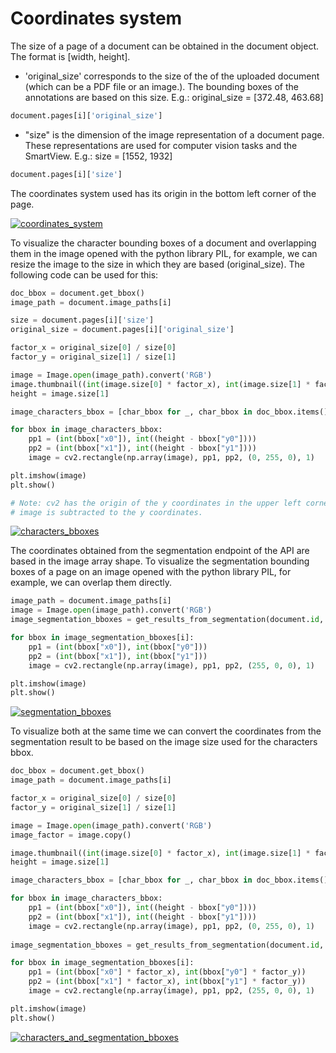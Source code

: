 <meta name="description" content="Coordinates system used in Konfuzio.">

# Coordinates system

The size of a page of a document can be obtained in the document object.
The format is [width, height].

- 'original_size' corresponds to the size of the of the uploaded document (which can be a PDF file or an image.).
  The bounding boxes of the annotations are based on this size.
   E.g.: original_size = [372.48, 463.68]

```python
document.pages[i]['original_size']
```

- "size" is the dimension of the image representation of a document page. These representations are used for computer vision tasks and the SmartView.
  E.g.: size = [1552, 1932]
  
```python
document.pages[i]['size']
```

The coordinates system used has its origin in the bottom left corner of the page.

[![coordinates_system](images/coordinates_schema.png)](#)


To visualize the character bounding boxes of a document and overlapping them in the image opened with the python
library PIL, for example, we can resize the image to the size in which they are based (original_size).
The following code can be used for this:

```python
doc_bbox = document.get_bbox()
image_path = document.image_paths[i]

size = document.pages[i]['size']  
original_size = document.pages[i]['original_size']

factor_x = original_size[0] / size[0]
factor_y = original_size[1] / size[1]

image = Image.open(image_path).convert('RGB')
image.thumbnail((int(image.size[0] * factor_x), int(image.size[1] * factor_y)), Image.ANTIALIAS)
height = image.size[1]

image_characters_bbox = [char_bbox for _, char_bbox in doc_bbox.items() if char_bbox["page_number"] - 1 == i]

for bbox in image_characters_bbox:
    pp1 = (int(bbox["x0"]), int((height - bbox["y0"])))
    pp2 = (int(bbox["x1"]), int((height - bbox["y1"])))
    image = cv2.rectangle(np.array(image), pp1, pp2, (0, 255, 0), 1)

plt.imshow(image)
plt.show()

# Note: cv2 has the origin of the y coordinates in the upper left corner. Therefore, for visualization, the height of the
# image is subtracted to the y coordinates.
```

[![characters_bboxes](images/bboxes_characters.png)](#)

The coordinates obtained from the segmentation endpoint of the API are based in the image array shape.
To visualize the segmentation bounding boxes of a page on an image opened with the python library PIL, for example, 
we can overlap them directly.

```python
image_path = document.image_paths[i]
image = Image.open(image_path).convert('RGB')
image_segmentation_bboxes = get_results_from_segmentation(document.id, project_id)

for bbox in image_segmentation_bboxes[i]:
    pp1 = (int(bbox["x0"]), int(bbox["y0"]))
    pp2 = (int(bbox["x1"]), int(bbox["y1"]))
    image = cv2.rectangle(np.array(image), pp1, pp2, (255, 0, 0), 1)

plt.imshow(image)
plt.show()

```

[![segmentation_bboxes](images/bboxes_segmentation.png)](#)

To visualize both at the same time we can convert the coordinates from the segmentation result to be based on the image
size used for the characters bbox.

```python
doc_bbox = document.get_bbox()
image_path = document.image_paths[i]

factor_x = original_size[0] / size[0]
factor_y = original_size[1] / size[1]

image = Image.open(image_path).convert('RGB')
image_factor = image.copy()

image.thumbnail((int(image.size[0] * factor_x), int(image.size[1] * factor_y)), Image.ANTIALIAS)
height = image.size[1]

image_characters_bbox = [char_bbox for _, char_bbox in doc_bbox.items() if char_bbox["page_number"] - 1 == i]

for bbox in image_characters_bbox:
    pp1 = (int(bbox["x0"]), int((height - bbox["y0"])))
    pp2 = (int(bbox["x1"]), int((height - bbox["y1"])))
    image = cv2.rectangle(np.array(image), pp1, pp2, (0, 255, 0), 1)
    
image_segmentation_bboxes = get_results_from_segmentation(document.id, project_id)

for bbox in image_segmentation_bboxes[i]:
    pp1 = (int(bbox["x0"] * factor_x), int(bbox["y0"] * factor_y))
    pp2 = (int(bbox["x1"] * factor_x), int(bbox["y1"] * factor_y))
    image = cv2.rectangle(np.array(image), pp1, pp2, (255, 0, 0), 1)

plt.imshow(image)
plt.show()
```
[![characters_and_segmentation_bboxes](images/bboxes_overlap.png)](#)
